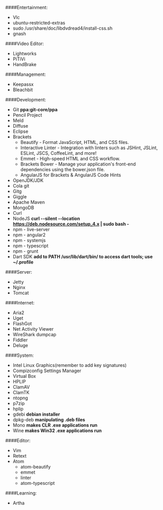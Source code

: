 ####Entertainment:
* Vlc
* ubuntu-restricted-extras
* sudo /usr/share/doc/libdvdread4/install-css.sh
* gnash

####Video Editor:
* Lightworks
* PiTiVi
* HandBrake

####Management:
* Keepassx
* Bleachbit

####Development:
* Git                  __ppa:git-core/ppa__
* Pencil Project
* Meld
* Diffuse
* Eclipse
* Brackets
  * Beautify - Format JavaScript, HTML, and CSS files.
  * Interactive Linter - Integration with linters such as JSHint, JSLint, ESLint, JSCS, CoffeeLint, and more!
  * Emmet - High-speed HTML and CSS workflow.
  * Brackets Bower - Manage your application's front-end dependencies using the bower.json file.
  * AngularJS for Brackets & AngularJS Code Hints
* OpenJDK/JDK
* Cola git
* Gitg
* Giggle
* Apache Maven
* MongoDB
* Curl
* NodeJS              __curl --silent --location https://deb.nodesource.com/setup_4.x | sudo bash -__
* npm - live-server
* npm - angular2
* npm - systemjs
* npm - typescript
* npm - grunt
* Dart SDK            __add to PATH /usr/lib/dart/bin/ to access dart tools; use ~/.profile__

####Server:
* Jetty
* Nginx
* Tomcat

####Internet:
* Aria2
* Uget
* FlashGot
* Net Activity Viewer
* WireShark dumpcap
* Fiddler
* Deluge

####System:
* Intel Linux Graphics(remember to add key signatures)
* Compizconfig Settings Manager
* Virtual Box
* HPLIP
* ClamAV
* ClamTK
* ntopng
* p7zip
* hplip
* gdebi     __debian installer__
* dpkg-deb  __manipulating .deb files__
* Mono      __makes CLR .exe applications run__
* Wine      __makes Win32 .exe applications run__

####Editor:
* Vim
* Retext
* Atom
  * atom-beautify
  * emmet
  * linter
  * atom-typescript

####Learning:
* Artha
